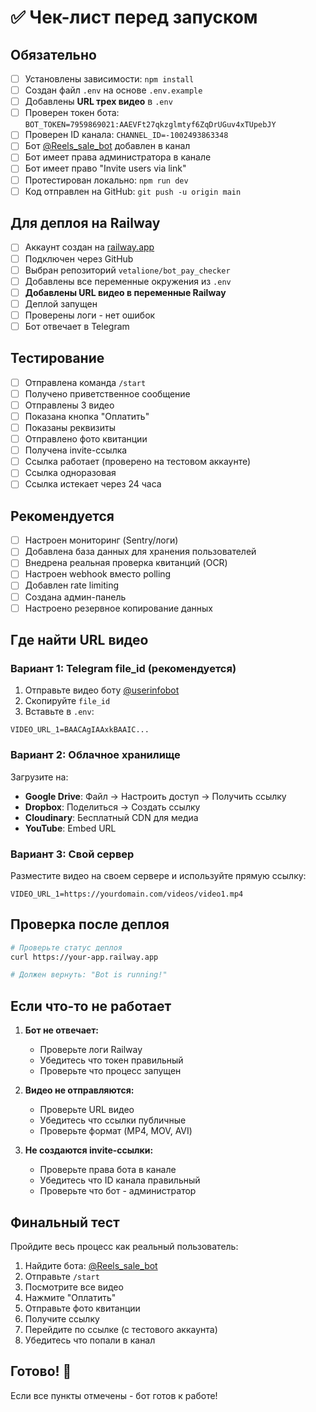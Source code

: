# ✅ Чек-лист перед запуском

## Обязательно

- [ ] Установлены зависимости: `npm install`
- [ ] Создан файл `.env` на основе `.env.example`
- [ ] Добавлены **URL трех видео** в `.env`
- [ ] Проверен токен бота: `BOT_TOKEN=7959869021:AAEVFt27qkzglmtyf6ZqDrUGuv4xTUpebJY`
- [ ] Проверен ID канала: `CHANNEL_ID=-1002493863348`
- [ ] Бот [@Reels_sale_bot](https://t.me/Reels_sale_bot) добавлен в канал
- [ ] Бот имеет права администратора в канале
- [ ] Бот имеет право "Invite users via link"
- [ ] Протестирован локально: `npm run dev`
- [ ] Код отправлен на GitHub: `git push -u origin main`

## Для деплоя на Railway

- [ ] Аккаунт создан на [railway.app](https://railway.app)
- [ ] Подключен через GitHub
- [ ] Выбран репозиторий `vetalione/bot_pay_checker`
- [ ] Добавлены все переменные окружения из `.env`
- [ ] **Добавлены URL видео в переменные Railway**
- [ ] Деплой запущен
- [ ] Проверены логи - нет ошибок
- [ ] Бот отвечает в Telegram

## Тестирование

- [ ] Отправлена команда `/start`
- [ ] Получено приветственное сообщение
- [ ] Отправлены 3 видео
- [ ] Показана кнопка "Оплатить"
- [ ] Показаны реквизиты
- [ ] Отправлено фото квитанции
- [ ] Получена invite-ссылка
- [ ] Ссылка работает (проверено на тестовом аккаунте)
- [ ] Ссылка одноразовая
- [ ] Ссылка истекает через 24 часа

## Рекомендуется

- [ ] Настроен мониторинг (Sentry/логи)
- [ ] Добавлена база данных для хранения пользователей
- [ ] Внедрена реальная проверка квитанций (OCR)
- [ ] Настроен webhook вместо polling
- [ ] Добавлен rate limiting
- [ ] Создана админ-панель
- [ ] Настроено резервное копирование данных

## Где найти URL видео

### Вариант 1: Telegram file_id (рекомендуется)
1. Отправьте видео боту [@userinfobot](https://t.me/userinfobot)
2. Скопируйте `file_id`
3. Вставьте в `.env`:
```env
VIDEO_URL_1=BAACAgIAAxkBAAIC...
```

### Вариант 2: Облачное хранилище
Загрузите на:
- **Google Drive**: Файл → Настроить доступ → Получить ссылку
- **Dropbox**: Поделиться → Создать ссылку
- **Cloudinary**: Бесплатный CDN для медиа
- **YouTube**: Embed URL

### Вариант 3: Свой сервер
Разместите видео на своем сервере и используйте прямую ссылку:
```env
VIDEO_URL_1=https://yourdomain.com/videos/video1.mp4
```

## Проверка после деплоя

```bash
# Проверьте статус деплоя
curl https://your-app.railway.app

# Должен вернуть: "Bot is running!"
```

## Если что-то не работает

1. **Бот не отвечает:**
   - Проверьте логи Railway
   - Убедитесь что токен правильный
   - Проверьте что процесс запущен

2. **Видео не отправляются:**
   - Проверьте URL видео
   - Убедитесь что ссылки публичные
   - Проверьте формат (MP4, MOV, AVI)

3. **Не создаются invite-ссылки:**
   - Проверьте права бота в канале
   - Убедитесь что ID канала правильный
   - Проверьте что бот - администратор

## Финальный тест

Пройдите весь процесс как реальный пользователь:

1. Найдите бота: [@Reels_sale_bot](https://t.me/Reels_sale_bot)
2. Отправьте `/start`
3. Посмотрите все видео
4. Нажмите "Оплатить"
5. Отправьте фото квитанции
6. Получите ссылку
7. Перейдите по ссылке (с тестового аккаунта)
8. Убедитесь что попали в канал

## Готово! 🎉

Если все пункты отмечены - бот готов к работе!
